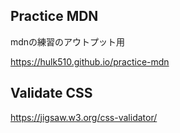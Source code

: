 ## Practice MDN

mdnの練習のアウトプット用

https://hulk510.github.io/practice-mdn

## Validate CSS

https://jigsaw.w3.org/css-validator/
